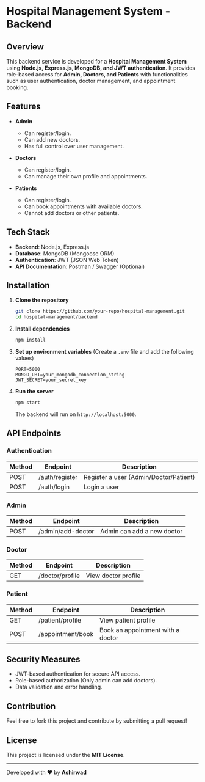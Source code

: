 # Hospital Management System - Backend

## Overview
This backend service is developed for a **Hospital Management System** using **Node.js, Express.js, MongoDB, and JWT authentication**. It provides role-based access for **Admin, Doctors, and Patients** with functionalities such as user authentication, doctor management, and appointment booking.

## Features
- **Admin**
  - Can register/login.
  - Can add new doctors.
  - Has full control over user management.
  
- **Doctors**
  - Can register/login.
  - Can manage their own profile and appointments.

- **Patients**
  - Can register/login.
  - Can book appointments with available doctors.
  - Cannot add doctors or other patients.

## Tech Stack
- **Backend**: Node.js, Express.js
- **Database**: MongoDB (Mongoose ORM)
- **Authentication**: JWT (JSON Web Token)
- **API Documentation**: Postman / Swagger (Optional)

## Installation

1. **Clone the repository**
   ```sh
   git clone https://github.com/your-repo/hospital-management.git
   cd hospital-management/backend
   ```

2. **Install dependencies**
   ```sh
   npm install
   ```

3. **Set up environment variables** (Create a `.env` file and add the following values)
   ```env
   PORT=5000
   MONGO_URI=your_mongodb_connection_string
   JWT_SECRET=your_secret_key
   ```

4. **Run the server**
   ```sh
   npm start
   ```
   The backend will run on `http://localhost:5000`.

## API Endpoints

### Authentication
| Method | Endpoint       | Description          |
|--------|--------------|----------------------|
| POST   | /auth/register | Register a user (Admin/Doctor/Patient) |
| POST   | /auth/login    | Login a user |

### Admin
| Method | Endpoint       | Description          |
|--------|--------------|----------------------|
| POST   | /admin/add-doctor | Admin can add a new doctor |

### Doctor
| Method | Endpoint       | Description          |
|--------|--------------|----------------------|
| GET    | /doctor/profile | View doctor profile |

### Patient
| Method | Endpoint       | Description          |
|--------|--------------|----------------------|
| GET    | /patient/profile | View patient profile |
| POST   | /appointment/book | Book an appointment with a doctor |

## Security Measures
- JWT-based authentication for secure API access.
- Role-based authorization (Only admin can add doctors).
- Data validation and error handling.

## Contribution
Feel free to fork this project and contribute by submitting a pull request!

## License
This project is licensed under the **MIT License**.

---

Developed with ❤️ by **Ashirwad**

